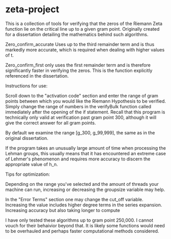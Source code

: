 # zeta-project

This is a collection of tools for verifying that the zeros of the Riemann Zeta function lie on the critical line up to a given gram point. Originally created for a dissertation detailing the mathematics behind such algorithms. 

Zero_confirm_accurate Uses up to the third remainder term and is thus markedly more accurate, which is required when dealing with higher values of t. 

Zero_confirm_first only uses the first remainder term and is therefore significantly faster in verifying the zeros. This is the function explicitly referenced in the dissertation.


Instructions for use:

Scroll down to the "activation code" section and enter the range of gram points between which you would like the Riemann Hypothesis to be verified. Simply change the range of numbers in the verifyBulk function called immediately after the opening of the if statement. Recall that this program is technically only valid at verification past gram point 300, although it will give the correct answer for all gram points. 

By default we examine the range [g_300, g_99,999], the same as in the original dissertation.

If the program takes an unusually large amount of time when processing the Lehman groups, this usually means that it has encountered an extreme case of Lehmer's phenomenon and requires more accuracy to discern the appropriate value of h_n. 


Tips for optimization:

Depending on the range you've selected and the amount of threads your machine can run, increasing or decreasing the groupsize variable may help.

In the "Error Terms" section one may change the cut_off variable. Increasing the value includes higher degree terms in the series expansion. Increasing accuracy but also taking longer to compute


I have only tested these algorithms up to gram point 250,000. I cannot vouch for their behaivior beyond that. It is likely some functions would need to be overhauled and perhaps faster computational methods considered. 



